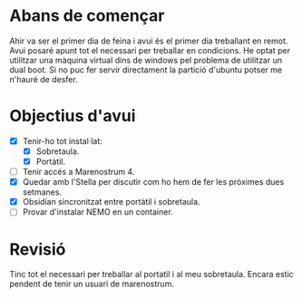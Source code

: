 
# Abans de començar
Ahir va ser el primer dia de feina i avui és el primer dia treballant en remot. Avui posaré apunt tot el necessari per treballar en condicions. He optat per utilitzar una màquina virtual dins de windows pel problema de utilitzar un dual boot. Si no puc fer servir directament la partició d'ubuntu potser me n'hauré de desfer.
# Objectius d'avui
- [x] Tenir-ho tot instal·lat:
	- [x] Sobretaula.
	- [x] Portàtil.
- [ ] Tenir accés a Marenostrum 4.
- [x] Quedar amb l'Stella per discutir com ho hem de fer les pròximes dues setmanes.
- [x] Obsidian sincronitzat entre portàtil i sobretaula.
- [ ] Provar d'instalar NEMO en un container.
# Revisió
Tinc tot el necessari per treballar al portatil i al meu sobretaula.
Encara estic pendent de tenir un usuari de marenostrum.


























































































































































































































































































































































































































































































































































































































































































































































































































































































































































































































































































































































































































































































































































































































































































































































































































































































































































































































































































































































































































































































































































































































































































































































































































































































































































































































































































































































































































































































































































































































































































































































































































































































































































































































































































































































































































































































































































































































































































































































































































































































































































































































































































































































































































































































































































































































































































































































































































































































































































































































































































